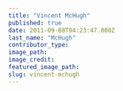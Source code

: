 ```yaml
---
title: "Vincent McHugh"
published: true
date: 2011-09-08T04:23:47.000Z
last_name: "McHugh"
contributor_type:
image_path:
image_credit:
featured_image_path:
slug: vincent-mchugh
---
```

